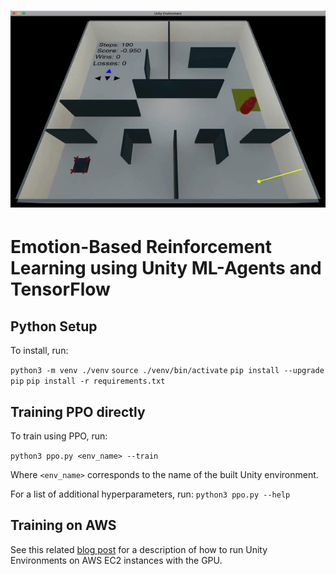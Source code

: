 # <img src="https://github.com/haeriamin/files/blob/master/erl1.gif">

# Emotion-Based Reinforcement Learning using Unity ML-Agents and TensorFlow

## Python Setup

To install, run:

`python3 -m venv ./venv`
`source ./venv/bin/activate`
`pip install --upgrade pip`
`pip install -r requirements.txt`

## Training PPO directly

To train using PPO, run:

`python3 ppo.py <env_name> --train`

Where `<env_name>` corresponds to the name of the built Unity environment.

For a list of additional hyperparameters, run: `python3 ppo.py --help`

## Training on AWS

See this related [blog post](https://medium.com/towards-data-science/how-to-run-unity-on-amazon-cloud-or-without-monitor-3c10ce022639) for a description of how to run Unity Environments on AWS EC2 instances with the GPU.
